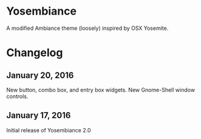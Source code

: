 Yosembiance
===========
A modified Ambiance theme (loosely) inspired by OSX Yosemite.


Changelog
=========

January 20, 2016
----------------------
New button, combo box, and entry box widgets.  New Gnome-Shell window controls.

January 17, 2016
----------------------
Initial release of Yosembiance 2.0
